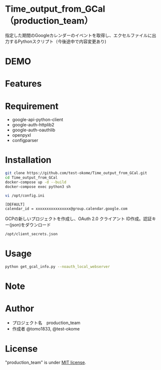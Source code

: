 # Time_output_from_GCal（production_team）
指定した期間のGoogleカレンダーのイベントを取得し、エクセルファイルに出力するPythonスクリプト（今後途中で内容変更あり)

# DEMO

# Features

# Requirement
* google-api-python-client
* google-auth-httplib2
* google-auth-oauthlib
* openpyxl
* configparser


# Installation
```bash
git clone https://github.com/test-okome/Time_output_from_GCal.git
cd Time_output_from_GCal
docker-compose up -d --build
docker-compose exec python3 sh
```
```bash
vi /opt/config.ini
```

```bash
[DEFAULT]
calendar_id = xxxxxxxxxxxxxxxx@group.calendar.google.com
```

GCPの新しいプロジェクトを作成し、OAuth 2.0 クライアント ID作成。認証キー(json)をダウンロード
```bash
/opt/client_secrets.json
```

# Usage
```bash
python get_gcal_info.py --noauth_local_webserver
```

# Note

# Author
* プロジェクト名　production_team
* 作成者 @tomo1833, @test-okome

# License
"production_team" is under [MIT license](https://en.wikipedia.org/wiki/MIT_License).

